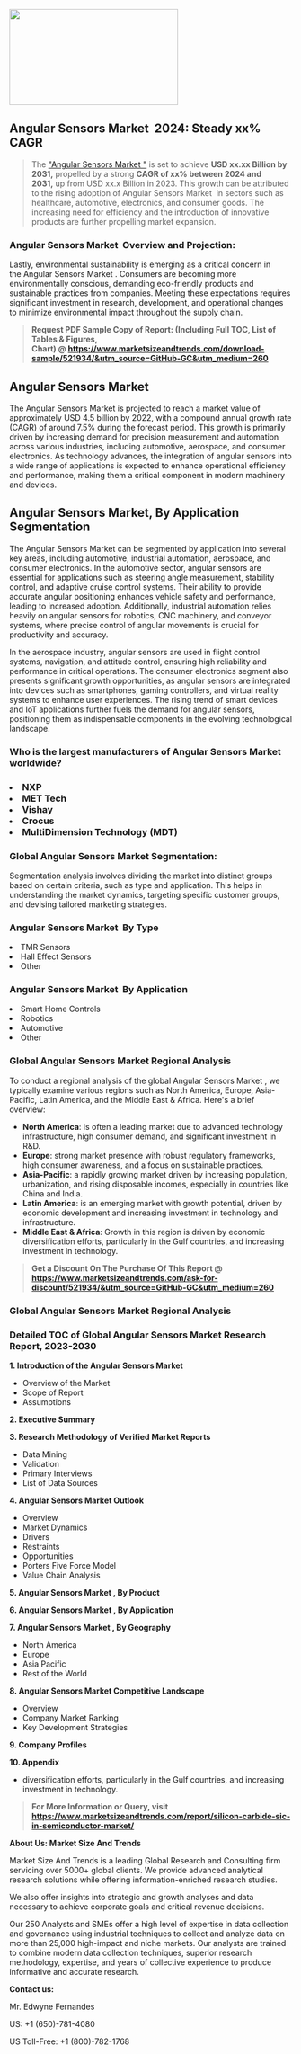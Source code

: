 <p><img class="alignnone size-medium wp-image-20088" src="https://ffe5etoiles.com/wp-content/uploads/2024/12/MST1-300x171.png" alt="" width="300" height="171" /></p><h2 id="ember46" class="ember-view reader-text-block__heading-2">Angular Sensors Market &nbsp;2024: Steady&nbsp;xx% CAGR</h2><blockquote id="ember47" class="ember-view reader-text-block__blockquote">The&nbsp;<a class="app-aware-link " href="https://www.marketsizeandtrends.com/download-sample/521934/&utm_source=GitHub-GC&utm_medium=260" target="_blank" data-test-app-aware-link="">"Angular Sensors Market "</a>&nbsp;is set to achieve&nbsp;<strong>USD&nbsp;xx.xx&nbsp;Billion by 2031,</strong>&nbsp;propelled by a strong&nbsp;<strong>CAGR of&nbsp;xx% between 2024 and 2031,</strong>&nbsp;up from USD xx.x Billion in 2023. This growth can be attributed to the rising adoption of&nbsp;Angular Sensors Market &nbsp;in sectors such as healthcare, automotive, electronics, and consumer goods. The increasing need for efficiency and the introduction of innovative products are further propelling market expansion.</blockquote><h3 id="ember48" class="ember-view reader-text-block__heading-3">Angular Sensors Market &nbsp;Overview and Projection:</h3><p id="ember49" class="ember-view reader-text-block__paragraph">Lastly, environmental sustainability is emerging as a critical concern in the&nbsp;Angular Sensors Market . Consumers are becoming more environmentally conscious, demanding eco-friendly products and sustainable practices from companies. Meeting these expectations requires significant investment in research, development, and operational changes to minimize environmental impact throughout the supply chain.</p><blockquote id="ember50" class="ember-view reader-text-block__blockquote"><strong>Request PDF Sample Copy of Report: (Including Full TOC, List of Tables &amp; Figures, Chart)&nbsp;@&nbsp;<strong><a href="https://www.marketsizeandtrends.com/download-sample/521934/&utm_source=GitHub-GC&utm_medium=260" target="_blank">https://www.marketsizeandtrends.com/download-sample/521934/&utm_source=GitHub-GC&utm_medium=260</a></strong></strong></blockquote><h3 class=""> <h2>Angular Sensors Market</h2><p>The Angular Sensors Market is projected to reach a market value of approximately USD 4.5 billion by 2022, with a compound annual growth rate (CAGR) of around 7.5% during the forecast period. This growth is primarily driven by increasing demand for precision measurement and automation across various industries, including automotive, aerospace, and consumer electronics. As technology advances, the integration of angular sensors into a wide range of applications is expected to enhance operational efficiency and performance, making them a critical component in modern machinery and devices.</p><h2>Angular Sensors Market, By Application Segmentation</h2><p>The Angular Sensors Market can be segmented by application into several key areas, including automotive, industrial automation, aerospace, and consumer electronics. In the automotive sector, angular sensors are essential for applications such as steering angle measurement, stability control, and adaptive cruise control systems. Their ability to provide accurate angular positioning enhances vehicle safety and performance, leading to increased adoption. Additionally, industrial automation relies heavily on angular sensors for robotics, CNC machinery, and conveyor systems, where precise control of angular movements is crucial for productivity and accuracy.</p><p>In the aerospace industry, angular sensors are used in flight control systems, navigation, and attitude control, ensuring high reliability and performance in critical operations. The consumer electronics segment also presents significant growth opportunities, as angular sensors are integrated into devices such as smartphones, gaming controllers, and virtual reality systems to enhance user experiences. The rising trend of smart devices and IoT applications further fuels the demand for angular sensors, positioning them as indispensable components in the evolving technological landscape.</p></h3><h3 id="" class="">Who is the largest manufacturers of&nbsp;Angular Sensors Market worldwide?</h3><h3 class=""></Li><Li>NXP</Li><Li> MET Tech</Li><Li> Vishay</Li><Li> Crocus</Li><Li> MultiDimension Technology (MDT)</h3><h3 id="ember53" class="ember-view reader-text-block__heading-3">Global&nbsp;Angular Sensors Market Segmentation:</h3><p id="ember54" class="ember-view reader-text-block__paragraph">Segmentation analysis involves dividing the market into distinct groups based on certain criteria, such as type and application. This helps in understanding the market dynamics, targeting specific customer groups, and devising tailored marketing strategies.</p><h3 id="" class="">Angular Sensors Market &nbsp;By Type</h3><p></Li><Li>TMR Sensors</Li><Li> Hall Effect Sensors</Li><Li> Other</p><h3 id="" class="">Angular Sensors Market &nbsp;By Application</h3><p class=""></Li><Li>Smart Home Controls</Li><Li> Robotics</Li><Li> Automotive</Li><Li> Other</p><h3 id="ember62" class="ember-view reader-text-block__heading-3">Global Angular Sensors Market Regional Analysis</h3><p id="ember63" class="ember-view reader-text-block__paragraph">To conduct a regional analysis of the global Angular Sensors Market , we typically examine various regions such as North America, Europe, Asia-Pacific, Latin America, and the Middle East &amp; Africa. Here's a brief overview:</p><ul><li><strong>North America</strong>: is often a leading market due to advanced technology infrastructure, high consumer demand, and significant investment in R&amp;D.</li><li><strong>Europe</strong>: strong market presence with robust regulatory frameworks, high consumer awareness, and a focus on sustainable practices.</li><li><strong>Asia-Pacific</strong>: a rapidly growing market driven by increasing population, urbanization, and rising disposable incomes, especially in countries like China and India.</li><li><strong>Latin America</strong>: is an emerging market with growth potential, driven by economic development and increasing investment in technology and infrastructure.</li><li><strong>Middle East &amp; Africa</strong>: Growth in this region is driven by economic diversification efforts, particularly in the Gulf countries, and increasing investment in technology.</li></ul><blockquote id="ember61" class="ember-view reader-text-block__blockquote"><strong>Get a Discount On The Purchase Of This Report @ <strong><a href="https://html-cleaner.com/" target="">https://www.marketsizeandtrends.com/ask-for-discount/521934/&utm_source=GitHub-GC&utm_medium=260</a></strong></strong></blockquote><h3 id="ember62" class="ember-view reader-text-block__heading-3">Global Angular Sensors Market Regional Analysis</h3><h3 id="" class="">Detailed TOC of Global Angular Sensors Market Research Report, 2023-2030</h3><p id="" class=""><strong>1. Introduction of the Angular Sensors Market </strong></p><ul><li>Overview of the Market</li><li>Scope of Report</li><li>Assumptions</li></ul><p id="" class=""><strong>2. Executive Summary</strong></p><p id="" class=""><strong>3. Research Methodology of Verified Market Reports</strong></p><ul><li>Data Mining</li><li>Validation</li><li>Primary Interviews</li><li>List of Data Sources</li></ul><p id="" class=""><strong>4. Angular Sensors Market Outlook</strong></p><ul><li>Overview</li><li>Market Dynamics</li><li>Drivers</li><li>Restraints</li><li>Opportunities</li><li>Porters Five Force Model</li><li>Value Chain Analysis</li></ul><p id="" class=""><strong>5. Angular Sensors Market , By Product</strong></p><p id="" class=""><strong>6. Angular Sensors Market , By Application</strong></p><p id="" class=""><strong>7. Angular Sensors Market , By Geography</strong></p><ul><li>North America</li><li>Europe</li><li>Asia Pacific</li><li>Rest of the World</li></ul><p id="" class=""><strong>8. Angular Sensors Market Competitive Landscape</strong></p><ul><li>Overview</li><li>Company Market Ranking</li><li>Key Development Strategies</li></ul><p id="" class=""><strong>9. Company Profiles</strong></p><p id="" class=""><strong>10. Appendix</strong></p><ul><li>diversification efforts, particularly in the Gulf countries, and increasing investment in technology.</li></ul><blockquote id="ember65" class="ember-view reader-text-block__blockquote"><strong>For More Information or Query, visit <strong><strong><a href="https://html-cleaner.com/" target="">https://www.marketsizeandtrends.com/report/silicon-carbide-sic-in-semiconductor-market/</a></strong></strong></strong></blockquote><p id="" class=""><strong>About Us: Market Size And Trends</strong></p><p id="" class="">Market Size And Trends is a leading Global Research and Consulting firm servicing over 5000+ global clients. We provide advanced analytical research solutions while offering information-enriched research studies.</p><p id="" class="">We also offer insights into strategic and growth analyses and data necessary to achieve corporate goals and critical revenue decisions.</p><p id="" class="">Our 250 Analysts and SMEs offer a high level of expertise in data collection and governance using industrial techniques to collect and analyze data on more than 25,000 high-impact and niche markets. Our analysts are trained to combine modern data collection techniques, superior research methodology, expertise, and years of collective experience to produce informative and accurate research.</p><p id="" class=""><strong>Contact us:</strong></p><p id="" class="">Mr. Edwyne Fernandes</p><p id="" class="">US: +1 (650)-781-4080</p><p id="" class="">US Toll-Free: +1 (800)-782-1768</p>
